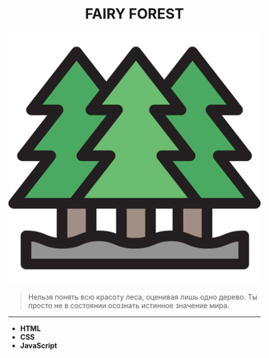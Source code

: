 # <center>FAIRY FOREST</center> 
![forest](img/pines-forest-svgrepo-com.svg)
>Нельзя понять всю красоту леса, оценивая лишь одно дерево. Ты просто не в состоянии осознать истинное значение мира.
---
* **HTML**
* **CSS**
* **JavaScript**
